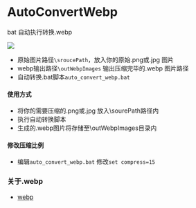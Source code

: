 # AutoConvertWebp
bat 自动执行转换.webp

<img src="https://pic3.zhimg.com/80/9bfba760f53916e6a8a8c2458e0b1c36_hd.jpg">

- 原始图片路径`\sroucePath`，放入你的原始.png或.jpg 图片
- webp输出路径`\outWebpImages` 输出压缩完毕的.webp 图片路径
- 自动转换.bat脚本`auto_convert_webp.bat`

#### 使用方式
- 将你的需要压缩的.png或.jpg 放入\sourePath路径内
- 执行自动转换脚本
- 生成的.webp图片将存储至\outWebpImages目录内

#### 修改压缩比例
- 编辑`auto_convert_webp.bat` 修改`set compress=15`

### 关于.webp
- [webp](https://www.zhihu.com/question/27201061)
